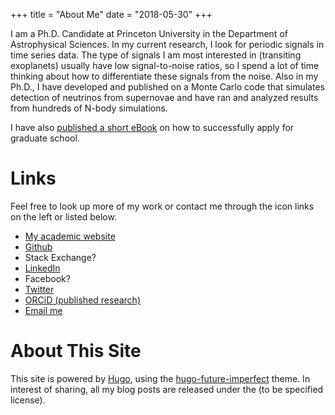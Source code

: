 +++
title = "About Me"
date = "2018-05-30"
+++

I am a Ph.D. Candidate at Princeton University in the Department of Astrophysical Sciences. In my current research, I look for periodic signals in time series data.  The type of signals I am most interested in (transiting exoplanets) usually have low signal-to-noise ratios, so I spend a lot of time thinking about how to differentiate these signals from the noise.  Also in my Ph.D., I have developed and published on a Monte Carlo code that simulates detection of neutrinos from supernovae and have ran and analyzed results from hundreds of N-body simulations.

I have also [published a short eBook](https://www.amazon.com/Acing-School-Application-Joshua-Wallace-ebook/dp/B01CM3HZL4/ref=sr_1_1?ie=UTF8&qid=1527708423&sr=8-1&keywords=acing+the+grad+school+application) on how to successfully apply for graduate school.

# Links

Feel free to look up more of my work or contact me through the icon links on the left or listed below.

- [My academic website](www.astro.princeton.edu/~joshuajw)
- [Github](https://github.com/joshuawallace)
- Stack Exchange?
- [LinkedIn](https://www.linkedin.com/in/joshua-wallace-astro/)
- Facebook?
- [Twitter](https://twitter.com/astro_Joshua)
- [ORCiD (published research)](http://orcid.org/0000-0001-6135-3086)
- [Email me](mailto:joshuawallace800@gmail.com)

# About This Site

This site is powered by [Hugo](https://gohugo.io/), using the [hugo-future-imperfect](https://themes.gohugo.io/theme/future-imperfect/) theme. In interest of sharing, all my blog posts are released under the (to be specified license).